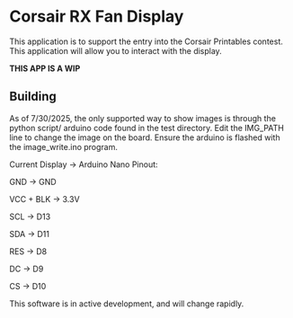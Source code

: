 # Corsair RX Fan Display

This application is to support the entry into the Corsair Printables contest. This application will allow you to interact with the display.

**THIS APP IS A WIP**

## Building

As of 7/30/2025, the only supported way to show images is through the python script/ arduino code found in the test directory. Edit the IMG_PATH line to change the image on the board. Ensure the arduino is flashed with the image_write.ino program.

Current Display -> Arduino Nano Pinout:

GND -> GND

VCC + BLK -> 3.3V

SCL -> D13

SDA -> D11

RES -> D8

DC -> D9

CS -> D10


This software is in active development, and will change rapidly.
